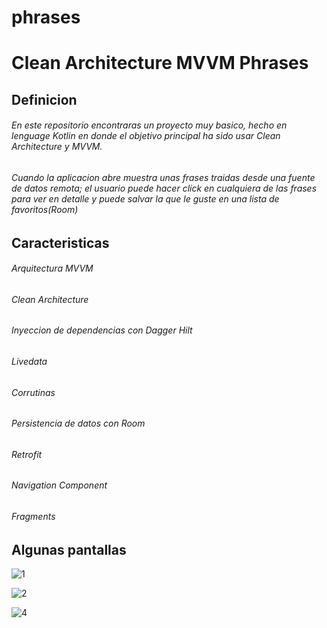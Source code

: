 # phrases

# Clean Architecture MVVM Phrases
## Definicion
###### En este repositorio encontraras un proyecto muy basico, hecho en lenguage Kotlin en donde el objetivo principal ha sido usar Clean Architecture y MVVM. 
###### Cuando la aplicacion abre muestra unas frases traidas desde una fuente de datos remota; el usuario puede hacer click en cualquiera de las frases para ver en detalle y puede salvar la que le guste en una lista de favoritos(Room)
## Caracteristicas
###### Arquitectura MVVM
###### Clean Architecture
###### Inyeccion de dependencias con Dagger Hilt
###### Livedata
###### Corrutinas
###### Persistencia de datos con Room
###### Retrofit
###### Navigation Component
###### Fragments
## Algunas pantallas

![1](https://user-images.githubusercontent.com/63832065/192115961-96d63a7a-6e69-4a1b-8295-582737c028f3.png)

![2](https://user-images.githubusercontent.com/63832065/192115986-8bbe78ec-efee-492b-a1d6-63db263d1115.png)

![4](https://user-images.githubusercontent.com/63832065/192115994-8307da01-a170-4408-85cb-2e81e4027c53.png)








